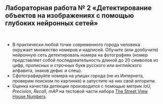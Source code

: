 ## Лабораторная работа № 2 «Детектирование объектов на изображениях с помощью глубоких нейронных сетей»

<br/>

* В практически любой точке современного города человека окружает множество номеров и надписей. Обучите (или дообучите)
  нейронную сеть детектировать номера на фотографиях (номер представляет собой последовательность длиной до 20 символов
  из
  цифр, прописных и строчных букв русского или английского алфавита, знаков дефис и слеш).
* Сфотографируйте номера на улицах города (не из Интернета, проверим поиском по картинке)
  и запустите на них свой алгоритм.
* Оценка качества детекции
  производится с помощью метрик *IoU, Precision, Recall, mAP* на тестовой части
  набора [The Street View House Numbers](http://ufldl.stanford.edu/housenumbers).
